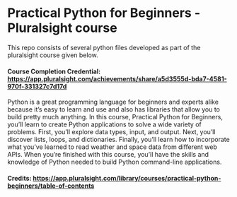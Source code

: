 # Practical Python for Beginners - Pluralsight course
 This repo consists of several python files developed as part of the pluralsight course given below.

#### Course Completion Credential: https://app.pluralsight.com/achievements/share/a5d3555d-bda7-4581-970f-331327c7d17d

Python is a great programming language for beginners and experts alike because it’s easy to learn and use and also has libraries that allow you to build pretty much anything. In this course, Practical Python for Beginners, you’ll learn to create Python applications to solve a wide variety of problems. First, you’ll explore data types, input, and output. Next, you’ll discover lists, loops, and dictionaries. Finally, you’ll learn how to incorporate what you’ve learned to read weather and space data from different web APIs. When you’re finished with this course, you’ll have the skills and knowledge of Python needed to build Python command-line applications.

#### Credits: https://app.pluralsight.com/library/courses/practical-python-beginners/table-of-contents